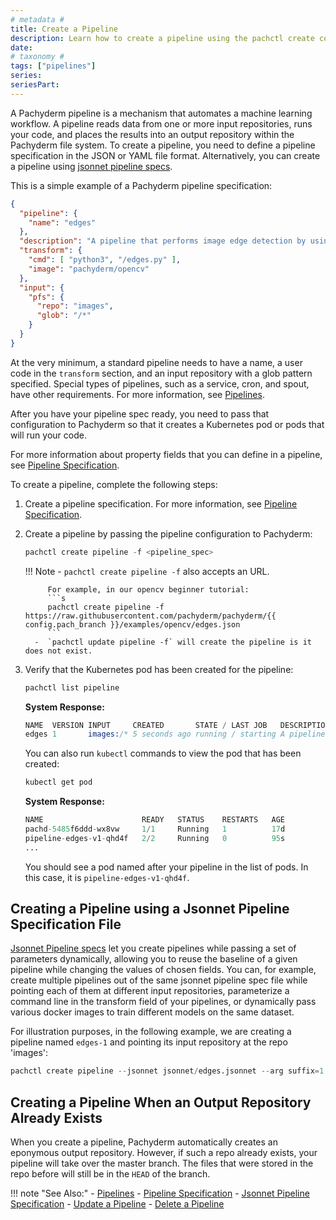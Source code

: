 ```yaml
---
# metadata # 
title: Create a Pipeline
description: Learn how to create a pipeline using the pachctl create command. 
date: 
# taxonomy #
tags: ["pipelines"]
series:
seriesPart:
---
```


A Pachyderm pipeline is a mechanism that automates a machine learning workflow.
A pipeline reads data from one or more input repositories, runs your code, and
places the results into an output repository within the Pachyderm file system.
To create a pipeline, you need to define a pipeline specification in the JSON
or YAML file format. Alternatively, you can create a pipeline using [jsonnet pipeline specs](#creating-a-pipeline-using-a-jsonnet-pipeline-specification-file).

This is a simple example of a Pachyderm pipeline specification:

```json
{
  "pipeline": {
    "name": "edges"
  },
  "description": "A pipeline that performs image edge detection by using the OpenCV library.",
  "transform": {
    "cmd": [ "python3", "/edges.py" ],
    "image": "pachyderm/opencv"
  },
  "input": {
    "pfs": {
      "repo": "images",
      "glob": "/*"
    }
  }
}
```

At the very minimum, a standard pipeline needs to have a name, a user code
in the `transform` section, and an input
repository with a glob pattern specified. Special types
of pipelines, such as a service, cron, and spout,
have other requirements.
For more information, see [Pipelines](../../../concepts/pipeline-concepts/pipeline/).

After you have your pipeline spec ready, you need to pass that configuration
to Pachyderm so that it creates a Kubernetes pod or pods that will run your code.

For more information about property fields that you can define in a pipeline,
see [Pipeline Specification](../../../reference/pipeline-spec/).

To create a pipeline, complete the following steps:

1. Create a pipeline specification. For more information, see
[Pipeline Specification](../../../reference/pipeline-spec/).

1. Create a pipeline by passing the pipeline configuration to Pachyderm:

    ```s
    pachctl create pipeline -f <pipeline_spec>
    ```
    !!! Note
         -  `pachctl create pipeline -f` also accepts an URL.

            For example, in our opencv beginner tutorial:
            ```s
            pachctl create pipeline -f https://raw.githubusercontent.com/pachyderm/pachyderm/{{ config.pach_branch }}/examples/opencv/edges.json
            ```
         -  `pachctl update pipeline -f` will create the pipeline is it does not exist.
       

1. Verify that the Kubernetes pod has been created for the pipeline:

    ```s
    pachctl list pipeline
    ```

    **System Response:**

    ```s
    NAME  VERSION INPUT     CREATED       STATE / LAST JOB   DESCRIPTION
    edges 1       images:/* 5 seconds ago running / starting A pipeline that performs image edge detection by using the OpenCV library.
    ```

    You can also run `kubectl` commands to view the pod that has been created:

    ```s
    kubectl get pod
    ```

    **System Response:**

    ```s
    NAME                      READY   STATUS    RESTARTS   AGE
    pachd-5485f6ddd-wx8vw     1/1     Running   1          17d
    pipeline-edges-v1-qhd4f   2/2     Running   0          95s
    ...
    ```

    You should see a pod named after your pipeline in the list of pods.
    In this case, it is `pipeline-edges-v1-qhd4f`.

## Creating a Pipeline using a Jsonnet Pipeline Specification File

[Jsonnet Pipeline specs](../jsonnet-pipeline-specs/) let you create pipelines while passing a set of parameters dynamically, allowing you to reuse the baseline of a given pipeline while changing the values of chosen fields.
You can, for example, create multiple pipelines out of the same jsonnet pipeline spec file while pointing each of them at different input repositories, parameterize a command line in the transform field of your pipelines, or dynamically pass various docker images to train different models on the same dataset. 

For illustration purposes, in the following example, we are creating a pipeline named `edges-1` and pointing its input repository at the repo 'images':
```s
pachctl create pipeline --jsonnet jsonnet/edges.jsonnet --arg suffix=1 --arg src=images
```
## Creating a Pipeline When an Output Repository Already Exists

When you create a pipeline, Pachyderm automatically creates an eponymous output
repository. However, if such a repo already exists, your pipeline will take
over the master branch. The files that were stored in the repo before
will still be in the `HEAD` of the branch.

!!! note "See Also:"
    - [Pipelines](../../../concepts/pipeline-concepts/pipeline/)
    - [Pipeline Specification](../../../reference/pipeline-spec/)
    - [Jsonnet Pipeline Specification](../jsonnet-pipeline-specs/)
    - [Update a Pipeline](../updating-pipelines/)
    - [Delete a Pipeline](../delete-pipeline/)
